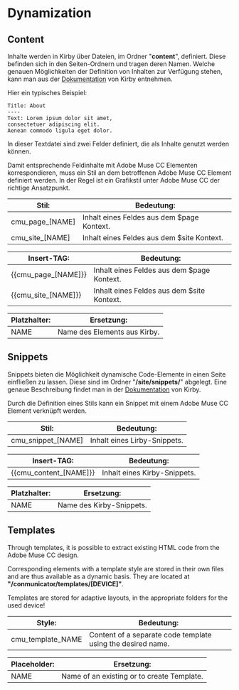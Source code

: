 # Dynamization

## Content
Inhalte werden in Kirby über Dateien, im Ordner "**content**", definiert. Diese befinden sich in den Seiten-Ordnern und tragen deren Namen. Welche genauen Möglichkeiten der Definition von Inhalten zur Verfügung stehen, kann man aus der [Dokumentation](https://getkirby.com/docs/content) von Kirby entnehmen.

Hier ein typisches Beispiel:
```
Title: About
----
Text: Lorem ipsum dolor sit amet,
consectetuer adipiscing elit.
Aenean commodo ligula eget dolor.
```
In dieser Textdatei sind zwei Felder definiert, die als Inhalte genutzt werden können.

Damit entsprechende Feldinhalte mit Adobe Muse CC Elementen korrespondieren, muss ein Stil an dem betroffenen Adobe Muse CC Element definiert werden. In der Regel ist ein Grafikstil unter Adobe Muse CC der richtige Ansatzpunkt.

| Stil: | Bedeutung: |
| --- | --- |
| cmu\_page\_[NAME] | Inhalt eines Feldes aus dem $page Kontext. |
| cmu\_site\_[NAME] | Inhalt eines Feldes aus dem $site Kontext. |
  
| Insert-TAG: | Bedeutung: |
| --- | --- |
| \{\{cmu\_page\_[NAME]\}\} | Inhalt eines Feldes aus dem $page Kontext. |
| \{\{cmu\_site\_[NAME]\}\} | Inhalt eines Feldes aus dem $site Kontext. |

| Platzhalter: | Ersetzung: |
| --- | --- |
| NAME | Name des Elements aus Kirby. |

## Snippets
Snippets bieten die Möglichkeit dynamische Code-Elemente in einen Seite einfließen zu lassen. Diese sind im Ordner "**/site/snippets/**" abgelegt. Eine genaue Beschreibung findet man in der [Dokumentation](https://getkirby.com/docs/templates/snippets) von Kirby.

Durch die Definition eines Stils kann ein Snippet mit einem Adobe Muse CC Element verknüpft werden.

| Stil: | Bedeutung: |
| --- | --- |
| cmu\_snippet\_[NAME] | Inhalt eines Lirby-Snippets. |

| Insert-TAG: | Bedeutung: |
| --- | --- |
| \{\{cmu\_content\_[NAME]\}\} | Inhalt eines Kirby-Snippets. |

| Platzhalter: | Ersetzung: |
| --- | --- |
| NAME | Name des Kirby-Snippets. |


## Templates
Through templates, it is possible to extract existing HTML code from the Adobe Muse CC design.

Corresponding elements with a template style are stored in their own files and are thus available as a dynamic basis. They are located at **"/conmunicator/templates/[DEVICE]"**.

Templates are stored for adaptive layouts, in the appropriate folders for the used device!

| Style: | Bedeutung: |
| --- | --- |
| cmu_template_NAME | Content of a separate code template using the desired name.|

| Placeholder: | Ersetzung: |
| --- | --- |
| NAME | Name of an existing or to create Template. |
